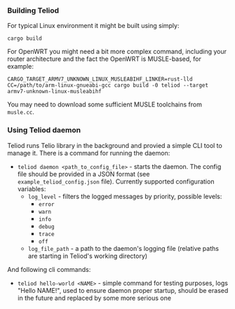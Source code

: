 ### Building Teliod

For typical Linux environment it might be built using simply:

```cargo build```

For OpenWRT you might need a bit more complex command, including your router architecture and the fact the OpenWRT is MUSLE-based, for example:

```CARGO_TARGET_ARMV7_UNKNOWN_LINUX_MUSLEABIHF_LINKER=rust-lld CC=/path/to/arm-linux-gnueabi-gcc cargo build -0 teliod --target armv7-unknown-linux-musleabihf```

You may need to download some sufficient MUSLE toolchains from `musle.cc`.

### Using Teliod daemon

Teliod runs Telio library in the background and provied a simple CLI tool to manage it.
There is a command for running the daemon:
 - `teliod daemon <path_to_config_file>` - starts the daemon. The config file should be provided in a JSON format (see `example_teliod_config.json` file). Currently supported configuration variables:
   - `log_level` - filters the logged messages by priority, possible levels:
     - `error`
     - `warn`
     - `info`
     - `debug`
     - `trace`
     - `off`
   - `log_file_path` - a path to the daemon's logging file (relative paths are starting in Teliod's working directory)

And following cli commands:
 - `teliod hello-world <NAME>` - simple command for testing purposes, logs "Hello NAME!", used to ensure daemon proper startup, should be erased in the future and replaced by some more serious one